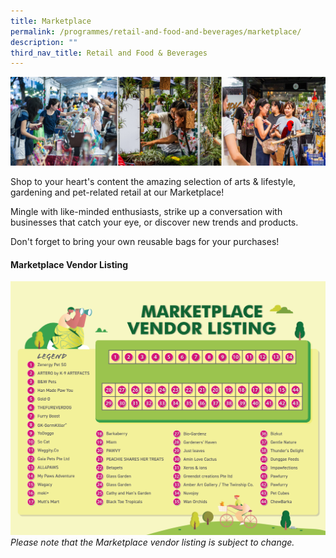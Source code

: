 ```yaml
---
title: Marketplace
permalink: /programmes/retail-and-food-and-beverages/marketplace/
description: ""
third_nav_title: Retail and Food & Beverages
---
```

![](/images/marketplace%20montage.png)

Shop to your heart's content the amazing selection of arts & lifestyle, gardening and pet-related retail at our Marketplace!

Mingle with like-minded enthusiasts, strike up a conversation with businesses that catch your eye, or discover new trends and products.

Don't forget to bring your own reusable bags for your purchases!

#### Marketplace Vendor Listing
![](/images/pf%202023%20marketplace%20vendor%20listing.jpg)
*Please note that the Marketplace vendor listing is subject to change.*